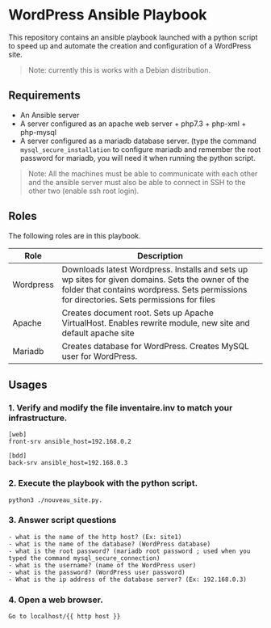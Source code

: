 # WordPress Ansible Playbook

This repository contains an ansible playbook launched with a python script to speed up and automate the creation and configuration of a WordPress site.

> Note:  currently this is works with a  Debian distribution.

## Requirements

- An Ansible server
- A server configured as an apache web server + php7.3 + php-xml + php-mysql
- A server configured as a mariadb database server. (type the command `mysql_secure_installation` to configure mariadb and remember the root password for mariadb, you will need it when running the python script.

> Note: All the machines must be able to communicate with each other and the ansible server must also be able to connect in SSH to the other two (enable ssh root login).

## Roles

The following roles are in this playbook.

| Role | Description | 
|-------|------------|
| Wordpress | Downloads latest Wordpress. Installs and sets up wp sites for given domains. Sets the owner of the folder that contains wordpress. Sets permissions for directories. Sets permissions for files
| Apache | Creates document root. Sets up Apache VirtualHost. Enables rewrite module, new site and default apache site
| Mariadb |  Creates database for WordPress. Creates MySQL user for WordPress.

## Usages 

### 1. Verify and modify the file inventaire.inv to match your infrastructure.
```
[web]
front-srv ansible_host=192.168.0.2

[bdd]
back-srv ansible_host=192.168.0.3
```
### 2. Execute the playbook with the python script.
```
python3 ./nouveau_site.py.
```
### 3. Answer script questions
```
- what is the name of the http host? (Ex: site1)
- what is the name of the database? (WordPress database)
- what is the root password? (mariadb root password ; used when you typed the command mysql_secure_connection)
- what is the username? (name of the WordPress user)
- what is the password? (WordPress user password)
- What is the ip address of the database server? (Ex: 192.168.0.3)
```
### 4. Open a web browser.
```
Go to localhost/{{ http host }}
```
